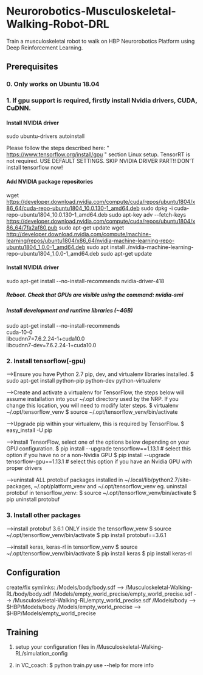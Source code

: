 # Neurorobotics-Musculoskeletal-Walking-Robot-DRL

Train a musculoskeletal robot to walk on HBP Neurorobotics Platform using Deep Reinforcement Learning.

## Prerequisites

### 0. Only works on Ubuntu 18.04

### 1. If gpu support is required, firstly install Nvidia drivers, CUDA, CuDNN.

#### Install NVIDIA driver
sudo ubuntu-drivers autoinstall

 Please follow the steps described here: " https://www.tensorflow.org/install/gpu "  section Linux setup. TensorRT is not required. USE DEFAULT SETTINGS. SKIP NVIDIA DRIVER PART!! DON'T install tensorflow now!

#### Add NVIDIA package repositories
wget https://developer.download.nvidia.com/compute/cuda/repos/ubuntu1804/x86_64/cuda-repo-ubuntu1804_10.0.130-1_amd64.deb
sudo dpkg -i cuda-repo-ubuntu1804_10.0.130-1_amd64.deb
sudo apt-key adv --fetch-keys https://developer.download.nvidia.com/compute/cuda/repos/ubuntu1804/x86_64/7fa2af80.pub
sudo apt-get update
wget http://developer.download.nvidia.com/compute/machine-learning/repos/ubuntu1804/x86_64/nvidia-machine-learning-repo-ubuntu1804_1.0.0-1_amd64.deb
sudo apt install ./nvidia-machine-learning-repo-ubuntu1804_1.0.0-1_amd64.deb
sudo apt-get update

#### Install NVIDIA driver
sudo apt-get install --no-install-recommends nvidia-driver-418
##### Reboot. Check that GPUs are visible using the command: nvidia-smi

##### Install development and runtime libraries (~4GB)
sudo apt-get install --no-install-recommends \
    cuda-10-0 \
    libcudnn7=7.6.2.24-1+cuda10.0  \
    libcudnn7-dev=7.6.2.24-1+cuda10.0


### 2. Install tensorflow(-gpu)
-->Ensure you have Python 2.7 pip, dev, and virtualenv libraries installed.
$ sudo apt-get install python-pip python-dev python-virtualenv

-->Create and activate a virtualenv for TensorFlow, the steps below will assume installation into your ~/.opt directory used by the NRP. If you change this location, you will need to modify later steps.
$ virtualenv ~/.opt/tensorflow_venv
$ source ~/.opt/tensorflow_venv/bin/activate

-->Upgrade pip within your virtualenv, this is required by TensorFlow.
$ easy_install -U pip

-->Install TensorFlow, select one of the options below depending on your GPU configuration.
$ pip install --upgrade tensorflow==1.13.1       # select this option if you have no or a non-Nvidia GPU
$ pip install --upgrade tensorflow-gpu==1.13.1   # select this option if you have an Nvidia GPU with proper drivers

-->uninstall ALL protobuf packages installed in ~/.local/lib/python2.7/site-packages, ~/.opt/platform_venv and ~/.opt/tensorflow_venv
eg. uninstall protobuf in tensorflow_venv:
$ source ~/.opt/tensorflow_venv/bin/activate
$ pip uninstall protobuf

### 3. Install other packages
-->install protobuf 3.6.1 ONLY inside the tensorflow_venv
$ source ~/.opt/tensorflow_venv/bin/activate
$ pip install protobuf==3.6.1

-->install keras, keras-rl in tensorflow_venv
$ source ~/.opt/tensorflow_venv/bin/activate
$ pip install keras
$ pip install keras-rl

## Configuration
create/fix symlinks:
/Models/body/body.sdf --> /Musculoskeletal-Walking-RL/body/body.sdf
/Models/empty_world_precise/empty_world_precise.sdf --> /Musculoskeletal-Walking-RL/empty_world_precise.sdf
/Models/body --> $HBP/Models/body
/Models/empty_world_precise --> $HBP/Models/empty_world_precise

## Training
1. setup your configuration files in /Musculoskeletal-Walking-RL/simulation_config

2. in VC_coach:
$ python train.py
use --help for more info
